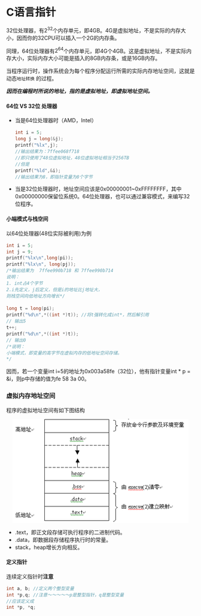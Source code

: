 # C语言指针

32位处理器，有$2^{32}​$个内存单元，即4GB。4G是虚拟地址，不是实际的内存大小，因而你的32CPU可以插入一个2G的内存条。

同理，64位处理器有$2^{64}$个内存单元，即4G个4GB。这是虚拟地址，不是实际内存大小，实际内存大小可能是插入的8GB内存条，或是16GB内存。

当程序运行时，操作系统会为每个程序分配运行所需的实际内存地址空间，这就是动态```地址转换``` 的过程。

***因而在编程时所说的地址，指的是虚拟地址，即虚拟地址空间。***

#### 64位 VS 32位 处理器

- 当是64位处理器时（AMD，Intel）

  ```c++
  int i = 5;
  long j = long(&j);
  printf("%lx",j);
  //输出结果为：7ffee068f718
  //即只使用了48位虚拟地址，48位虚拟地址相当于256TB
  //但是
  printf("%ld",&i);
  //输出结果为8，即指针变量为8个字节
  ```

  

- 当是32位处理器时，地址空间应该是0x00000001~0xFFFFFFFF，其中0x00000000保留位系统0。64位处理器，也可以通过兼容模式，来编写32位程序。

#### 小端模式与栈空间

以64位处理器(48位实际被利用)为例

```c++
int i = 5;
int j = 9;
printf("%lx\n",long(pi));
printf("%lx\n", long(pj));
/*输出结果为	 7ffee990b718 和 7ffee990b714
说明：
1. int占4个字节 
2.i先定义，j后定义，但是i的地址比j地址大，
则栈空间向低地址方向增长*/

long t = long(pi);
printf("%d\n",*((int *)t)); //将t强转化成int*，然后解引用
// 输出5
t++;
printf("%d\n",*((int *)t)); 
// 输出0
/*说明：
小端模式，即变量的高字节在虚拟内存的低地址空间存储。
*/
```

因而，若一个变量int i=5的地址为0x003a58fe（32位），他有指针变量int * p = &i，则p中存储的值为fe 58 3a 00。

### 虚拟内存地址空间

程序的虚拟地址空间有如下图结构

<div align="middle">
<img src="./images/image003.gif" align="middle">
</div>

- .text，即正文段存储可执行程序的二进制代码。
- .data，即数据段存储程序执行时的常量。
- stack，heap增长方向相反。

#### 定义指针

连续定义指针时**注意**

```c++
int a, b; //定义两个整型变量
int *p,q; //注意～～～～～p是整型指针，q是整型变量
//应该定义成
int *p, *q;
```

<script type="text/javascript" src="http://cdn.mathjax.org/mathjax/latest/MathJax.js?config=default">$$x=\frac{a}{b-c}$$</script>